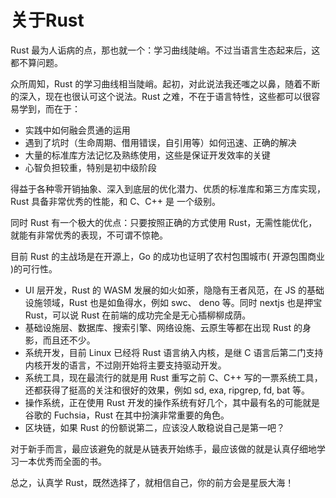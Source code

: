 # 关于Rust

Rust 最为人诟病的点，那也就一个：学习曲线陡峭。不过当语言生态起来后，这都不算问题。

众所周知，Rust 的学习曲线相当陡峭。起初，对此说法我还嗤之以鼻，随着不断的深入，现在也很认可这个说法。Rust 之难，不在于语言特性，这些都可以很容易学到，而在于：

- 实践中如何融会贯通的运用
- 遇到了坑时（生命周期、借用错误，自引用等）如何迅速、正确的解决
- 大量的标准库方法记忆及熟练使用，这些是保证开发效率的关键
- 心智负担较重，特别是初中级阶段

得益于各种零开销抽象、深入到底层的优化潜力、优质的标准库和第三方库实现，Rust 具备非常优秀的性能，和 C、C++ 是 一个级别。

同时 Rust 有一个极大的优点：只要按照正确的方式使用 Rust，无需性能优化，就能有非常优秀的表现，不可谓不惊艳。

目前 Rust 的主战场是在开源上，Go 的成功也证明了农村包围城市( 开源包围商业 )的可行性。

- UI 层开发，Rust 的 WASM 发展的如火如荼，隐隐有王者风范，在 JS 的基础设施领域，Rust 也是如鱼得水，例如 swc、 deno 等。同时 nextjs 也是押宝 Rust，可以说 Rust 在前端的成功完全是无心插柳柳成荫。
- 基础设施层、数据库、搜索引擎、网络设施、云原生等都在出现 Rust 的身影，而且还不少。
- 系统开发，目前 Linux 已经将 Rust 语言纳入内核，是继 C 语言后第二门支持内核开发的语言，不过刚开始将主要支持驱动开发。
- 系统工具，现在最流行的就是用 Rust 重写之前 C、C++ 写的一票系统工具，还都获得了挺高的关注和很好的效果，例如 sd, exa, ripgrep, fd, bat 等。
- 操作系统，正在使用 Rust 开发的操作系统有好几个，其中最有名的可能就是谷歌的 Fuchsia，Rust 在其中扮演非常重要的角色。
- 区块链，如果 Rust 的份额说第二，应该没人敢稳说自己是第一吧？

对于新手而言，最应该避免的就是从链表开始练手，最应该做的就是认真仔细地学习一本优秀而全面的书。

总之，认真学 Rust，既然选择了，就相信自己，你的前方会是星辰大海！


 